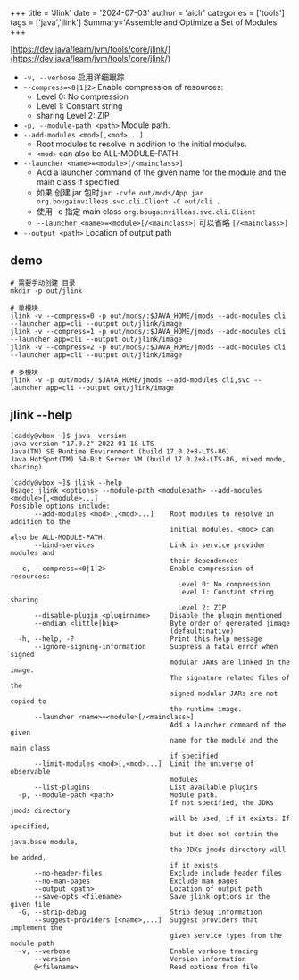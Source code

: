 +++
title = 'Jlink'
date = '2024-07-03'
author = 'aiclr'
categories = ['tools']
tags = ['java','jlink']
Summary='Assemble and Optimize a Set of Modules'
+++

[https://dev.java/learn/jvm/tools/core/jlink/](https://dev.java/learn/jvm/tools/core/jlink/)


- `-v, --verbose`  启用详细跟踪 
- `--compress=<0|1|2>`  Enable compression of resources:
    - Level 0: No compression
    - Level 1: Constant string
    - sharing Level 2: ZIP 
- `-p, --module-path <path>` Module path.
- `--add-modules <mod>[,<mod>...]`
    - Root modules to resolve in addition to the initial modules.
    - `<mod>` can also be ALL-MODULE-PATH.
- `--launcher <name>=<module>[/<mainclass>]`
    - Add a launcher command of the given name for the module and the main class if specified
    - 如果 创建 jar 包时`jar -cvfe out/mods/App.jar org.bougainvilleas.svc.cli.Client -C out/cli .`
    - 使用 -e 指定 main class `org.bougainvilleas.svc.cli.Client`
    - `--launcher <name>=<module>[/<mainclass>]` 可以省略 `[/<mainclass>]`
- `--output <path>`  Location of output path

## demo

```shell
# 需要手动创建 目录
mkdir -p out/jlink

# 单模块
jlink -v --compress=0 -p out/mods/:$JAVA_HOME/jmods --add-modules cli --launcher app=cli --output out/jlink/image
jlink -v --compress=1 -p out/mods/:$JAVA_HOME/jmods --add-modules cli --launcher app=cli --output out/jlink/image
jlink -v --compress=2 -p out/mods/:$JAVA_HOME/jmods --add-modules cli --launcher app=cli --output out/jlink/image

# 多模块
jlink -v -p out/mods/:$JAVA_HOME/jmods --add-modules cli,svc --launcher app=cli --output out/jlink/image
```

## jlink --help

```text
[caddy@vbox ~]$ java -version
java version "17.0.2" 2022-01-18 LTS
Java(TM) SE Runtime Environment (build 17.0.2+8-LTS-86)
Java HotSpot(TM) 64-Bit Server VM (build 17.0.2+8-LTS-86, mixed mode, sharing)

[caddy@vbox ~]$ jlink --help
Usage: jlink <options> --module-path <modulepath> --add-modules <module>[,<module>...]
Possible options include:
      --add-modules <mod>[,<mod>...]    Root modules to resolve in addition to the
                                        initial modules. <mod> can also be ALL-MODULE-PATH.
      --bind-services                   Link in service provider modules and
                                        their dependences
  -c, --compress=<0|1|2>                Enable compression of resources:
                                          Level 0: No compression
                                          Level 1: Constant string sharing
                                          Level 2: ZIP
      --disable-plugin <pluginname>     Disable the plugin mentioned
      --endian <little|big>             Byte order of generated jimage
                                        (default:native)
  -h, --help, -?                        Print this help message
      --ignore-signing-information      Suppress a fatal error when signed
                                        modular JARs are linked in the image.
                                        The signature related files of the
                                        signed modular JARs are not copied to
                                        the runtime image.
      --launcher <name>=<module>[/<mainclass>]
                                        Add a launcher command of the given
                                        name for the module and the main class
                                        if specified  
      --limit-modules <mod>[,<mod>...]  Limit the universe of observable
                                        modules
      --list-plugins                    List available plugins
  -p, --module-path <path>              Module path.
                                        If not specified, the JDKs jmods directory
                                        will be used, if it exists. If specified,
                                        but it does not contain the java.base module,
                                        the JDKs jmods directory will be added,
                                        if it exists.
      --no-header-files                 Exclude include header files
      --no-man-pages                    Exclude man pages
      --output <path>                   Location of output path
      --save-opts <filename>            Save jlink options in the given file
  -G, --strip-debug                     Strip debug information
      --suggest-providers [<name>,...]  Suggest providers that implement the
                                        given service types from the module path
  -v, --verbose                         Enable verbose tracing
      --version                         Version information
      @<filename>                       Read options from file
```